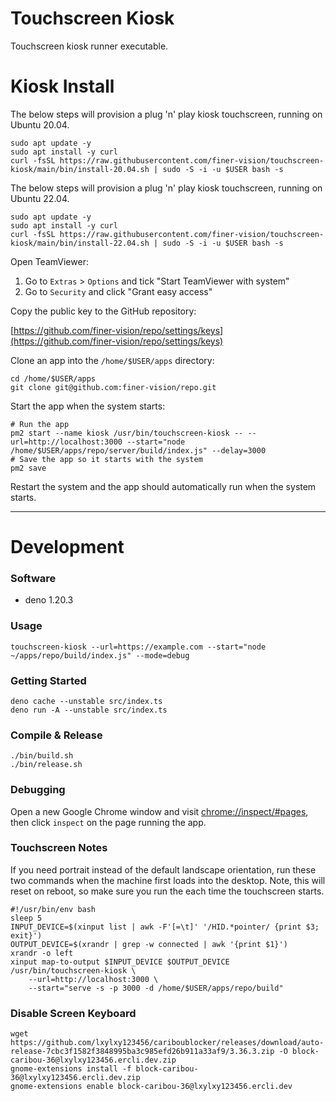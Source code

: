 # Touchscreen Kiosk

Touchscreen kiosk runner executable.

# Kiosk Install

The below steps will provision a plug 'n' play kiosk touchscreen, running on Ubuntu 20.04.

```shell
sudo apt update -y
sudo apt install -y curl
curl -fsSL https://raw.githubusercontent.com/finer-vision/touchscreen-kiosk/main/bin/install-20.04.sh | sudo -S -i -u $USER bash -s
```

The below steps will provision a plug 'n' play kiosk touchscreen, running on Ubuntu 22.04.

```shell
sudo apt update -y
sudo apt install -y curl
curl -fsSL https://raw.githubusercontent.com/finer-vision/touchscreen-kiosk/main/bin/install-22.04.sh | sudo -S -i -u $USER bash -s
```

Open TeamViewer:

1. Go to `Extras` > `Options` and tick "Start TeamViewer with system"
2. Go to `Security` and click "Grant easy access"

Copy the public key to the GitHub repository:

[https://github.com/finer-vision/repo/settings/keys](https://github.com/finer-vision/repo/settings/keys)

Clone an app into the `/home/$USER/apps` directory:

```shell
cd /home/$USER/apps
git clone git@github.com:finer-vision/repo.git
```

Start the app when the system starts:

```shell
# Run the app
pm2 start --name kiosk /usr/bin/touchscreen-kiosk -- --url=http://localhost:3000 --start="node /home/$USER/apps/repo/server/build/index.js" --delay=3000
# Save the app so it starts with the system
pm2 save
```

Restart the system and the app should automatically run when the system starts.

---

# Development

### Software

- deno 1.20.3

### Usage

```shell
touchscreen-kiosk --url=https://example.com --start="node ~/apps/repo/build/index.js" --mode=debug
```

### Getting Started

```shell
deno cache --unstable src/index.ts
deno run -A --unstable src/index.ts
```

### Compile & Release

```shell
./bin/build.sh
./bin/release.sh
```

### Debugging

Open a new Google Chrome window and visit [chrome://inspect/#pages](chrome://inspect/#pages),
then click `inspect` on the page running the app.

### Touchscreen Notes

If you need portrait instead of the default landscape orientation, run these two commands when the machine first loads into the desktop. Note, this will reset on reboot, so make sure you run the each time the touchscreen starts.

```shell
#!/usr/bin/env bash
sleep 5
INPUT_DEVICE=$(xinput list | awk -F'[=\t]' '/HID.*pointer/ {print $3; exit}')
OUTPUT_DEVICE=$(xrandr | grep -w connected | awk '{print $1}')
xrandr -o left
xinput map-to-output $INPUT_DEVICE $OUTPUT_DEVICE
/usr/bin/touchscreen-kiosk \
	--url=http://localhost:3000 \
	--start="serve -s -p 3000 -d /home/$USER/apps/repo/build"
```

### Disable Screen Keyboard

```shell
wget https://github.com/lxylxy123456/cariboublocker/releases/download/auto-release-7cbc3f1582f3848995ba3c985efd26b911a33af9/3.36.3.zip -O block-caribou-36@lxylxy123456.ercli.dev.zip
gnome-extensions install -f block-caribou-36@lxylxy123456.ercli.dev.zip
gnome-extensions enable block-caribou-36@lxylxy123456.ercli.dev
```
